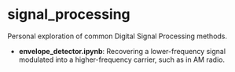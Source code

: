 # signal_processing
Personal exploration of common Digital Signal Processing methods.

- **envelope_detector.ipynb**: Recovering a lower-frequency signal modulated into a higher-frequency carrier, such as in AM radio.

